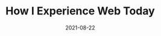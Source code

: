 ---
date: 2021-08-22
permalink: false
tags:
  - websites
  - meta
target_url: https://how-i-experience-web-today.com/
title: How I Experience Web Today
---